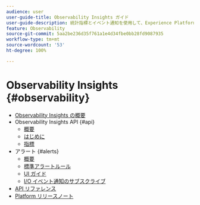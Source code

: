 ```yaml
---
audience: user
user-guide-title: Observability Insights ガイド
user-guide-description: 統計指標とイベント通知を使用して、Experience Platformアクティビティを監視します。
feature: Observability
source-git-commit: 5aa2be236d35f761a1e4d34fbe0bb28fd9087935
workflow-type: tm+mt
source-wordcount: '53'
ht-degree: 100%

---
```



# Observability Insights {#observability}

* [Observability Insights の概要](./home.md)
* Observability Insights API {#api}
   * [概要](./api/overview.md)
   * [はじめに](./api/getting-started.md)
   * [指標](./api/metrics.md)
* アラート {#alerts}
   * [概要](./alerts/overview.md)
   * [標準アラートルール](./alerts/rules.md)
   * [UI ガイド](./alerts/ui.md)
   * [I/O イベント通知のサブスクライブ](./alerts/subscribe.md)
* [API リファレンス](https://www.adobe.io/experience-platform-apis/references/observability-insights/)
* [Platform リリースノート](https://docs.adobe.com/content/help/ja-JP/experience-platform/release-notes/latest.html)
